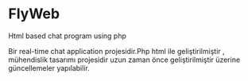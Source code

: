 # FlyWeb
Html based chat program using php

Bir real-time chat application projesidir.Php html ile geliştirilmiştir , mühendislik tasarımı projesidir uzun zaman önce geliştirilmiştir üzerine güncellemeler 
yapılabilir.
